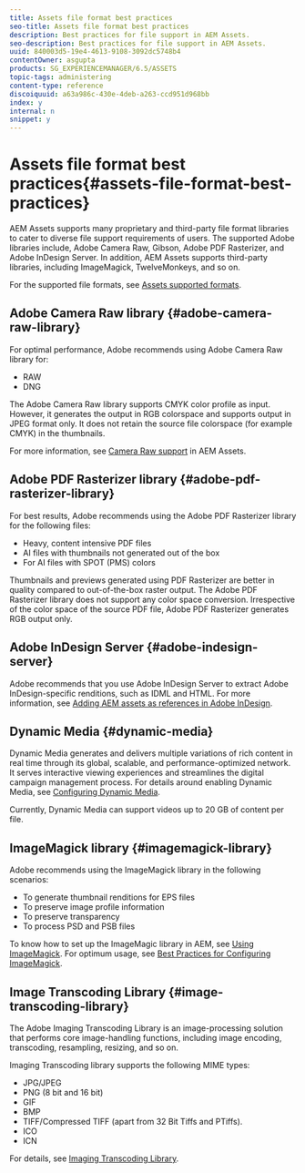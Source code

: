 ```yaml
---
title: Assets file format best practices
seo-title: Assets file format best practices
description: Best practices for file support in AEM Assets.
seo-description: Best practices for file support in AEM Assets.
uuid: 840003d5-19e4-4613-9108-3092dc5748b4
contentOwner: asgupta
products: SG_EXPERIENCEMANAGER/6.5/ASSETS
topic-tags: administering
content-type: reference
discoiquuid: a63a986c-430e-4deb-a263-ccd951d968bb
index: y
internal: n
snippet: y
---
```


# Assets file format best practices{#assets-file-format-best-practices}

AEM Assets supports many proprietary and third-party file format libraries to cater to diverse file support requirements of users. The supported Adobe libraries include, Adobe Camera Raw, Gibson, Adobe PDF Rasterizer, and Adobe InDesign Server. In addition, AEM Assets supports third-party libraries, including ImageMagick, TwelveMonkeys, and so on.

For the supported file formats, see [Assets supported formats](../../assets/using/assets-formats.md).

## Adobe Camera Raw library {#adobe-camera-raw-library}

For optimal performance, Adobe recommends using Adobe Camera Raw library for:

* RAW
* DNG

The Adobe Camera Raw library supports CMYK color profile as input. However, it generates the output in RGB colorspace and supports output in JPEG format only. It does not retain the source file colorspace (for example CMYK) in the thumbnails.

For more information, see [Camera Raw support](../../assets/using/camera-raw.md) in AEM Assets.

## Adobe PDF Rasterizer library {#adobe-pdf-rasterizer-library}

For best results, Adobe recommends using the Adobe PDF Rasterizer library for the following files:

* Heavy, content intensive PDF files
* AI files with thumbnails not generated out of the box
* For AI files with SPOT (PMS) colors

Thumbnails and previews generated using PDF Rasterizer are better in quality compared to out-of-the-box raster output. The Adobe PDF Rasterizer library does not support any color space conversion. Irrespective of the color space of the source PDF file, Adobe PDF Rasterizer generates RGB output only. 

## Adobe InDesign Server {#adobe-indesign-server}

Adobe recommends that you use Adobe InDesign Server to extract Adobe InDesign-specific renditions, such as IDML and HTML. For more information, see [Adding AEM assets as references in Adobe InDesign](../../assets/using/managing-linked-subassets.md#addingaemassetsasreferencesinadobeindesign).

## Dynamic Media  {#dynamic-media}

Dynamic Media generates and delivers multiple variations of rich content in real time through its global, scalable, and performance-optimized network. It serves interactive viewing experiences and streamlines the digital campaign management process. For details around enabling Dynamic Media, see [Configuring Dynamic Media](../../assets/using/config-dynamic.md).

Currently, Dynamic Media can support videos up to 20 GB of content per file.

## ImageMagick library {#imagemagick-library}

Adobe recommends using the ImageMagick library in the following scenarios:

* To generate thumbnail renditions for EPS files
* To preserve image profile information
* To preserve transparency
* To process PSD and PSB files

To know how to set up the ImageMagic library in AEM, see [Using ImageMagick](/assets/using/media-handlers.md#an-example-using-imagemagick). For optimum usage, see [Best Practices for Configuring ImageMagick](../../assets/using/best-practices-for-imagemagick.md).

## Image Transcoding Library {#image-transcoding-library}

The Adobe Imaging Transcoding Library is an image-processing solution that performs core image-handling functions, including image encoding, transcoding, resampling, resizing, and so on.

Imaging Transcoding library supports the following MIME types:

* JPG/JPEG
* PNG (8 bit and 16 bit)
* GIF
* BMP
* TIFF/Compressed TIFF (apart from 32 Bit Tiffs and PTiffs).  
* ICO
* ICN

For details, see [Imaging Transcoding Library](../../assets/using/imaging-transcoding-library.md).

<!--
Comment Type: draft

<h2>TIFF file support</h2>
-->

<!--
Comment Type: draft

<p>AEM Assets encounters out-of-memory issues not only if the size of the image you upload is large but also if its dimensions exceed recommended limits. Generally, you can avoid such issues with large TIFF files by using FLITE or Image Transcoding Library, instead of using heap memory.<br /> </p>
<p>In addition, open Configuration Manager and set the <span class="code">threshold size to use intermediate temporary file</span> property of the <span class="code">com.day.cq.dam.commons.handler.StandardImageHandler</span> component to a value greater than 0.</p>
<p>Adobe does not recommend using Camera Raw for TIFF processing (due to CMYK issues). If renditions are generated incorrectly, you may want to check by regenerating using the Camera Raw library. However, the Camera Raw library cannot process images that have more than 65000 pixels on their longest side. Moreover, irrespective of the file size, the Camera Raw library can only process images that contain a maximum of 512 MP (512 x 1024 x 1024 pixels).</p>
-->

<!--
Comment Type: draft

<h3>Working with TIFF files</h3>
-->

<!--
Comment Type: draft

<p>It is difficult to accurately determine the maximum size of a TIFF image that can be processed. In addition to the size of the file, the ability to process depends on other factors, such as pixel size. For example, the Camera Raw library may be able to process a 255-MB TIFF file out of the box. However, it may fail to process an 18-MB file if it has a huge pixel difference. Also, Camera Raw library cannot be used to process CMYK TIFF images.<br /> </p>
<p>The following table lists the sizes of Camera Raw-generated TIFF files that have been validated with a 14 GB heap space.</p>
-->

<!--
Comment Type: draft

<note type="note">
<p>In general, increasing heap size helps processing larger files efficiently. However, when processing compressed files (ZIP files), low resolution files may not be processed.</p>
</note>
-->

<!--
Comment Type: draft

<table border="1" cellpadding="1" cellspacing="0" width="100%">
<tbody>
<tr>
<td><strong>Size</strong> (MB)</td>
<td><strong>Dimension</strong> (px)</td>
</tr>
<tr>
<td>18</td>
<td>18897 x 47244</td>
</tr>
<tr>
<td>38.3</td>
<td>8301 x 3429</td>
</tr>
<tr>
<td>39.9</td>
<td>3936 x 2624</td>
</tr>
<tr>
<td>46.6</td>
<td>3008 x 2008</td>
</tr>
<tr>
<td>51.5</td>
<td>3000 x 3000</td>
</tr>
<tr>
<td>72</td>
<td>2048 x 3072</td>
</tr>
<tr>
<td>91.4</td>
<td>3264 x 2448</td>
</tr>
<tr>
<td>91.5</td>
<td>4000 x 4000</td>
</tr>
<tr>
<td>143</td>
<td>5000 x 5000</td>
</tr>
<tr>
<td>225.1</td>
<td>5433 x 7240</td>
</tr>
</tbody>
</table>
-->

